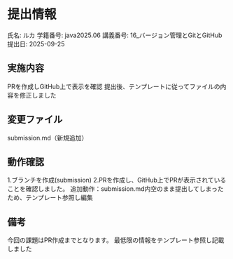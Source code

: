# 提出情報

氏名: ルカ
学籍番号: java2025.06
講義番号: 16_バージョン管理とGitとGitHub
提出日: 2025-09-25

## 実施内容
PRを作成しGitHub上で表示を確認
提出後、テンプレートに従ってファイルの内容を修正しました


## 変更ファイル
submission.md（新規追加）

## 動作確認
1.ブランチを作成(submission)
2.PRを作成し、GitHub上でPRが表示されていることを確認しました。
追加動作：submission.md内空のまま提出してしまったため、テンプレート参照し編集
  

## 備考
今回の課題はPR作成までとなります。
最低限の情報をテンプレート参照し記載しました




